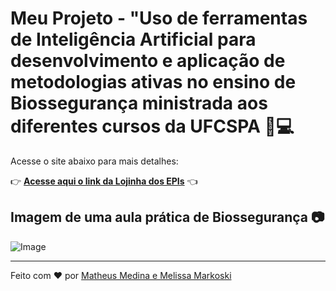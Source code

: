 # Meu Projeto - "Uso de ferramentas de Inteligência Artificial para desenvolvimento e aplicação de metodologias ativas no ensino de Biossegurança ministrada aos diferentes cursos da UFCSPA 🤖💻
 
 Acesse o site abaixo para mais detalhes:
 
 👉 **[Acesse aqui o link da Lojinha dos EPIs](https://matheusmedina3.wixsite.com/projetopid2025)** 👈
 
 ## Imagem de uma aula prática de Biossegurança 📷
 ![Image](https://github.com/user-attachments/assets/dde1ea8a-a8ce-4084-aeef-31d0c811d057)
 
 ---
 
 Feito com ❤️ por [Matheus Medina e Melissa Markoski](https://github.com/mmmedina-alt)
